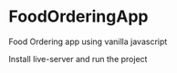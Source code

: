 # FoodOrderingApp
Food Ordering app using vanilla javascript

Install live-server and run the project
